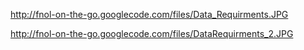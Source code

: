 http://fnol-on-the-go.googlecode.com/files/Data_Requirments.JPG

http://fnol-on-the-go.googlecode.com/files/DataRequirments_2.JPG